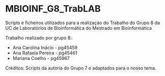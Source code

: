 # MBIOINF_G8_TrabLAB
Scripts e ficheiros utilizados para a realização do Trabalho do Grupo 8 da UC de Laboratórios de Bioinformática do Mestrado em Bioinformática

Trabalho realizado por grupo 8:
- Ana Carolina Inácio - pg45459
- Ana Rafaela Pereira - pg45461
- Mariana Coelho - pg45967

Créditos: Scripts da autoria do Grupo 7 e adaptados para o nosso tema.
